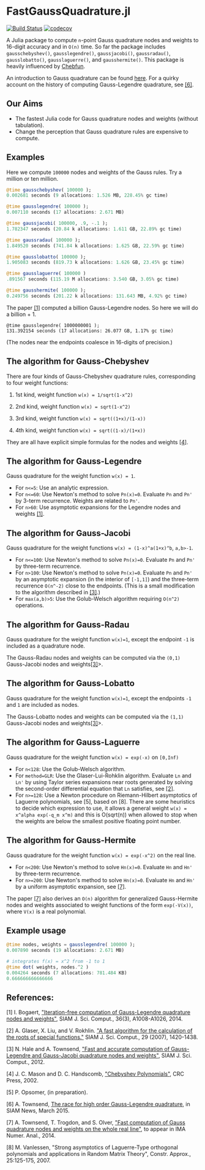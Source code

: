 FastGaussQuadrature.jl
=========
[![Build Status](https://travis-ci.org/JuliaApproximation/FastGaussQuadrature.jl.svg?branch=master)](https://travis-ci.org/JuliaApproximation/FastGaussQuadrature.jl) [![codecov](https://codecov.io/gh/JuliaApproximation/FastGaussQuadrature.jl/branch/master/graph/badge.svg)](https://codecov.io/gh/JuliaApproximation/FastGaussQuadrature.jl)

A Julia package to compute `n`-point Gauss quadrature nodes and weights to 16-digit accuracy and in `O(n)` time.
So far the package includes `gausschebyshev()`, `gausslegendre()`, `gaussjacobi()`, `gaussradau()`, `gausslobatto()`, `gausslaguerre()`, and `gausshermite()`. This package is heavily influenced by [Chebfun](http://www.chebfun.org).

An introduction to Gauss quadrature can be found [here](http://en.wikipedia.org/wiki/Gaussian_quadrature).
For a quirky account on the history of computing Gauss-Legendre quadrature, see [[6]](http://pi.math.cornell.edu/~ajt/papers/QuadratureEssay.pdf).

## Our Aims

* The fastest Julia code for Gauss quadrature nodes and weights (without tabulation).
* Change the perception that Gauss quadrature rules are expensive to compute.

## Examples
Here we compute `100000` nodes and weights of the Gauss rules. Try a million or ten million.

```julia
@time gausschebyshev( 100000 );
0.002681 seconds (9 allocations: 1.526 MB, 228.45% gc time)

@time gausslegendre( 100000 ); 
0.007110 seconds (17 allocations: 2.671 MB)

@time gaussjacobi( 100000, .9, -.1 );
1.782347 seconds (20.84 k allocations: 1.611 GB, 22.89% gc time)

@time gaussradau( 100000 );
1.849520 seconds (741.84 k allocations: 1.625 GB, 22.59% gc time)

@time gausslobatto( 100000 );
1.905083 seconds (819.73 k allocations: 1.626 GB, 23.45% gc time)

@time gausslaguerre( 100000 )
.891567 seconds (115.19 M allocations: 3.540 GB, 3.05% gc time)

@time gausshermite( 100000 );
0.249756 seconds (201.22 k allocations: 131.643 MB, 4.92% gc time)
```

The paper [[1]](http://epubs.siam.org/doi/abs/10.1137/140954969) computed a billion Gauss-Legendre nodes.
So here we will do a billion + 1.
```
@time gausslegendre( 1000000001 );
131.392154 seconds (17 allocations: 26.077 GB, 1.17% gc time)
```
(The nodes near the endpoints coalesce in 16-digits of precision.)

## The algorithm for Gauss-Chebyshev
There are four kinds of Gauss-Chebyshev quadrature rules, corresponding to four weight functions:

1. 1st kind, weight function `w(x) = 1/sqrt(1-x^2)`

2. 2nd kind, weight function `w(x) = sqrt(1-x^2)`

3. 3rd kind, weight function `w(x) = sqrt((1+x)/(1-x))`

4. 4th kind, weight function `w(x) = sqrt((1-x)/(1+x))`

They are all have explicit simple formulas for the nodes and weights [[4]](https://books.google.co.jp/books?id=8FHf0P3to0UC).

## The algorithm for Gauss-Legendre
Gauss quadrature for the weight function `w(x) = 1`.

* For `n<=5`: Use an analytic expression.
* For `n<=60`: Use Newton's method to solve `Pn(x)=0`. Evaluate `Pn` and `Pn'` by 3-term recurrence. Weights are related to `Pn'`.
* For `n>60`: Use asymptotic expansions for the Legendre nodes and weights [[1]](http://epubs.siam.org/doi/abs/10.1137/140954969).

## The algorithm for Gauss-Jacobi
Gauss quadrature for the weight functions `w(x) = (1-x)^a(1+x)^b`, `a,b>-1`.

*  For `n<=100`: Use Newton's method to solve `Pn(x)=0`. Evaluate `Pn` and `Pn'` by three-term recurrence.
*  For `n>100`: Use Newton's method to solve `Pn(x)=0`. Evaluate `Pn` and `Pn'` by an asymptotic expansion (in the interior of `[-1,1]`) and the three-term recurrence `O(n^-2)` close to the endpoints. (This is a small modification to the algorithm described in [[3]](http://epubs.siam.org/doi/abs/10.1137/120889873).)
* For `max(a,b)>5`: Use the Golub-Welsch algorithm requiring `O(n^2)` operations. 

## The algorithm for Gauss-Radau
Gauss quadrature for the weight function `w(x)=1`, except the endpoint `-1` is included as a quadrature node.

The Gauss-Radau nodes and weights can be computed via the `(0,1)` Gauss-Jacobi nodes and weights[[3]]("http://epubs.siam.org/doi/abs/10.1137/12088987)>.

## The algorithm for Gauss-Lobatto
Gauss quadrature for the weight function `w(x)=1`, except the endpoints `-1` and `1` are included as nodes.

The Gauss-Lobatto nodes and weights can be computed via the `(1,1)` Gauss-Jacobi nodes and weights[[3]]("http://epubs.siam.org/doi/abs/10.1137/12088987)>.

## The algorithm for Gauss-Laguerre
Gauss quadrature for the weight function `w(x) = exp(-x)` on `[0,Inf)`

* For `n<128`: Use the Golub-Welsch algorithm. 
* For `method=GLR`: Use the Glaser-Lui-Rohklin algorithm. Evaluate `Ln` and `Ln'` by using Taylor series expansions near roots generated by solving the second-order differential equation that `Ln` satisfies, see [[2]](http://epubs.siam.org/doi/pdf/10.1137/06067016X).
* For `n>=128`: Use a Newton procedure on Riemann-Hilbert asymptotics of Laguerre polynomials, see [5], based on [8]. There are some heuristics to decide which expression to use, it allows a general weight `w(x) = x^alpha exp(-q_m x^m)` and this is O(sqrt(n)) when allowed to stop when the weights are below the smallest positive floating point number.

## The algorithm for Gauss-Hermite
Gauss quadrature for the weight function `w(x) = exp(-x^2)` on the real line.

* For `n<200`: Use Newton's method to solve `Hn(x)=0`. Evaluate `Hn` and `Hn'` by three-term recurrence.
* For `n>=200`: Use Newton's method to solve `Hn(x)=0`. Evaluate `Hn` and `Hn'` by a uniform asymptotic expansion, see [[7]](http://arxiv.org/abs/1410.5286).

The paper [[7]](http://arxiv.org/abs/1410.5286) also derives an `O(n)` algorithm for generalized Gauss-Hermite nodes and weights associated to weight functions of the form `exp(-V(x))`, where `V(x)` is a real polynomial.

## Example usage


```julia
@time nodes, weights = gausslegendre( 100000 );
0.007890 seconds (19 allocations: 2.671 MB)

# integrates f(x) = x^2 from -1 to 1
@time dot( weights, nodes.^2 )
0.004264 seconds (7 allocations: 781.484 KB)
0.666666666666666
```

## References:
[1] I. Bogaert, ["Iteration-free computation of Gauss-Legendre quadrature nodes and weights"](http://epubs.siam.org/doi/abs/10.1137/140954969), SIAM J. Sci. Comput., 36(3), A1008-A1026, 2014.

[2] A. Glaser, X. Liu, and V. Rokhlin. ["A fast algorithm for the calculation of the roots of special functions."](http://epubs.siam.org/doi/pdf/10.1137/06067016X) SIAM J. Sci. Comput., 29 (2007), 1420-1438.

[3] N. Hale and A. Townsend, ["Fast and accurate computation of Gauss-Legendre and Gauss-Jacobi quadrature nodes and weights"](http://epubs.siam.org/doi/abs/10.1137/120889873), SIAM J. Sci. Comput., 2012.

[4] J. C. Mason and D. C. Handscomb, ["Chebyshev Polynomials"](https://books.google.co.jp/books?id=8FHf0P3to0UC), CRC Press, 2002.

[5] P. Opsomer, (in preparation).

[6] A. Townsend, [The race for high order Gauss-Legendre quadrature](http://pi.math.cornell.edu/~ajt/papers/QuadratureEssay.pdf), in SIAM News, March 2015.

[7] A. Townsend, T. Trogdon, and S. Olver, ["Fast computation of Gauss quadrature nodes and weights on the whole real line"](http://arxiv.org/abs/1410.5286), to appear in IMA Numer. Anal., 2014.

[8] M. Vanlessen, "Strong asymptotics of Laguerre-Type orthogonal polynomials and applications in Random Matrix Theory", Constr. Approx., 25:125-175, 2007.
